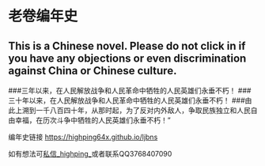 # 老卷编年史

## This is a Chinese novel. Please do not click in if you have any objections or even discrimination against China or Chinese culture.

###三年以来，在人民解放战争和人民革命中牺牲的人民英雄们永垂不朽！
###三十年以来，在人民解放战争和人民革命中牺牲的人民英雄们永垂不朽！
###由此上溯到一千八百四十年，从那时起，为了反对内外敌人，争取民族独立和人民自由幸福，在历次斗争中牺牲的人民英雄们永垂不朽！”

编年史链接 https://highping64x.github.io/ljbns

如有想法可[私信_highping_](https://space.bilibili.com/3461564780775686 "不是你瞅啥!")或者联系QQ3768407090
